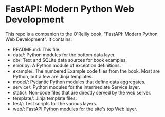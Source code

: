 # FastAPI: Modern Python Web Development

This repo is a companion to the O'Reilly book,
"FastAPI: Modern Python Web Development".
It contains:

* README.md: This file.
* data/: Python modules for the bottom data layer.
* db/: Text and SQLite data sources for book examples.
* error.py: A Python module of exception definitions.
* example/: The numbered Example code files from the book.
Most are Python, but a few are Jinja templates.
* model/: Pydantic Python modules that define data aggregates.
* service/: Python modules for the intermediate Service layer.
* static/: Non-code files that are directly served by the web server.
* template/: Jinja template files.
* test/: Test scripts for the various layers.
* web/: FastAPI Python modules for the site's top Web layer.
